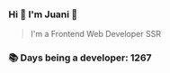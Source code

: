 ### Hi 👋 I&#39;m Juani 🦁

> I&#39;m a Frontend Web Developer SSR

### 📚 Days being a developer: 1267
